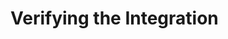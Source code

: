 [title]: # (Verify)
[tags]: # (introduction)
[priority]: # (3)
[display]: # (none)
# Verifying the Integration

<!-- add information on how to verify that the integration works -->
